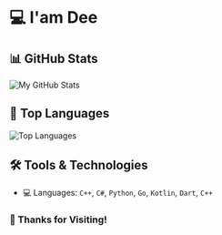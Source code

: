 # 💻 I'am Dee

## 📊 GitHub Stats
![My GitHub Stats](https://github-readme-stats.vercel.app/api?username=roseedee&show_icons=true)

## 🚀 Top Languages
![Top Languages](https://github-readme-stats.vercel.app/api/top-langs/?username=roseedee&layout=compact)

## 🛠️ Tools & Technologies
- 💻 Languages: `C++`, `C#`, `Python`, `Go`, `Kotlin`, `Dart`, `C++`

### 🌟 Thanks for Visiting!
